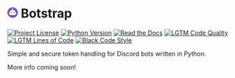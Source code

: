 # <a href="https://botstrap.rtfd.io"><img src="docs/images/logo-48.png" width=24></a> Botstrap

[![Project License](https://img.shields.io/github/license/nuztalgia/botstrap?color=993388)](LICENSE)
[![Python Version](https://img.shields.io/badge/python-3.10-blue)](pyproject.toml)
[![Read the Docs](https://img.shields.io/readthedocs/botstrap)](https://botstrap.readthedocs.io)
[![LGTM Code Quality](https://img.shields.io/lgtm/grade/python/github/nuztalgia/botstrap?label=code%20quality)](https://lgtm.com/projects/g/nuztalgia/botstrap/context:python)
[![LGTM Lines of Code](https://badgen.net/lgtm/lines/g/nuztalgia/botstrap/python?label=lines%20of%20code&color=33aadd)](https://lgtm.com/projects/g/nuztalgia/botstrap/latest/files/botstrap/)
[![Black Code Style](https://img.shields.io/badge/code%20style-black-000000)](https://github.com/psf/black)

<!-- content-start -->

Simple and secure token handling for Discord bots written in Python.

More info coming soon!

<!-- content-end -->
